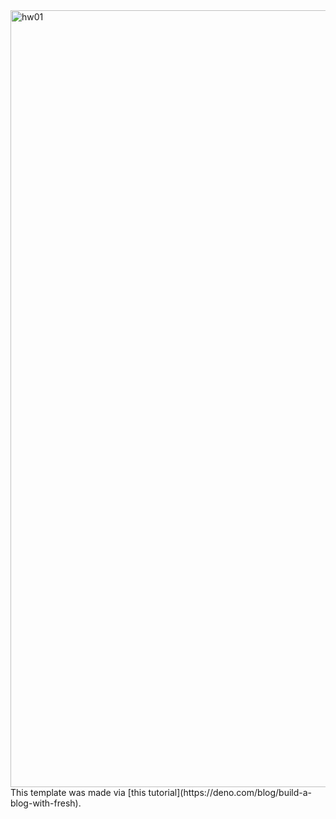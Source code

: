 <img width="1243" alt="hw01" src="https://github.com/user-attachments/assets/d39e0c5b-829f-4f83-b8c0-b70bd72cc0c0" />
This template was made via [this tutorial](https://deno.com/blog/build-a-blog-with-fresh).

